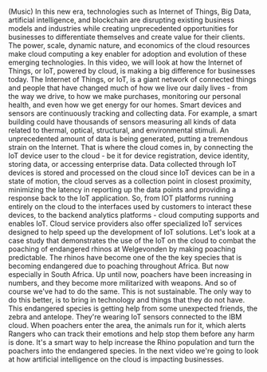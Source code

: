(Music) In this new era, technologies such as Internet of Things, Big Data,
artificial intelligence, and blockchain are disrupting existing business models
and industries while creating unprecedented opportunities for businesses to
differentiate themselves and create value for their clients. The power, scale,
dynamic nature, and economics of the cloud resources make cloud computing a key
enabler for adoption and evolution of these emerging technologies. In this
video, we will look at how the Internet of Things, or IoT, powered by cloud, is
making a big difference for businesses today. The Internet of Things, or IoT, is
a giant network of connected things and people that have changed much of how we
live our daily lives - from the way we drive, to how we make purchases,
monitoring our personal health, and even how we get energy for our homes. Smart
devices and sensors are continuously tracking and collecting data. For example,
a smart building could have thousands of sensors measuring all kinds of data
related to thermal, optical, structural, and environmental stimuli. An
unprecedented amount of data is being generated, putting a tremendous strain on
the Internet.  That is where the cloud comes in, by connecting the IoT device
user to the cloud - be it for device registration, device identity, storing
data, or accessing enterprise data. Data collected through IoT devices is stored
and processed on the cloud since IoT devices can be in a state of motion, the
cloud serves as a collection point in closest proximity, minimizing the latency
in reporting up the data points and providing a response back to the IoT
application. So, from IOT platforms running entirely on the cloud to the
interfaces used by customers to interact these devices, to the backend analytics
platforms - cloud computing supports and enables IoT. Cloud service providers
also offer specialized IoT services designed to help speed up the development of
IoT solutions. Let's look at a case study that demonstrates the use of the IoT
on the cloud to combat the poaching of endangered rhinos at Welgevonden by
making poaching predictable. The rhinos have become one of the the key species
that is becoming endangered due to poaching throughout Africa. But now
especially in South Africa. Up until now, poachers have been increasing in
numbers, and they become more militarized with weapons. And so of course we've
had to do the same. This is not sustainable. The only way to do this better, is
to bring in technology and things that they do not have. This endangered species
is getting help from some unexpected friends, the zebra and antelope. They're
wearing IoT sensors connected to the IBM cloud. When poachers enter the area,
the animals run for it, which alerts Rangers who can track their emotions and
help stop them before any harm is done. It's a smart way to help increase the
Rhino population and turn the poachers into the endangered species.  In the next
video we're going to look at how artificial intelligence on the cloud is
impacting businesses.